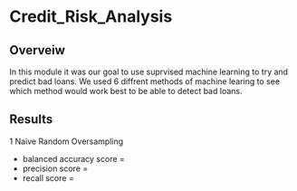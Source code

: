 # Credit_Risk_Analysis
## Overveiw
In this module it was our goal to use suprvised machine learning to try and predict bad loans. We used 6 diffrent methods of machine learing to see which method would work best to be able to detect bad loans.

## Results
1 Naive Random Oversampling
  * balanced accuracy score =
  * precision score = 
  * recall score =
